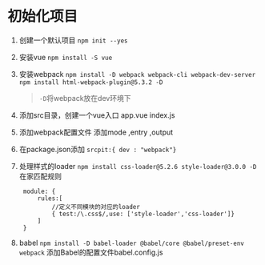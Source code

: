 # 初始化项目

1. 创建一个默认项目
   `npm init --yes`

2. 安装vue
   `npm install -S vue`

3. 安装webpack
   `npm install -D webpack webpack-cli webpack-dev-server`
   `npm install html-webpack-plugin@5.3.2 -D`

   > `-D`将webpack放在dev环境下

4. 添加src目录，创建一个vue入口
    app.vue
    index.js

5. 添加webpack配置文件 
   添加mode ,entry ,output 

6. 在package.json添加
   `srcpit:{ dev : "webpack"}`

7. 处理样式的loader
   `npm install css-loader@5.2.6 style-loader@3.0.0 -D`
   在家匹配规则

   ```josn
    module: {
        rules:[
            //定义不同模块的对应的loader
            { test:/\.css$/,use: ['style-loader','css-loader']}
        ]
    }
   ```

8. babel
   `npm install -D babel-loader @babel/core @babel/preset-env webpack`
   添加Babel的配置文件babel.config.js